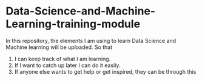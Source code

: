 # Data-Science-and-Machine-Learning-training-module
In this repository, the elements I am using to learn Data Science and Machine learning will be uploaded. So that 

1. I can keep track of what I am learning.
2. If I want to catch up later I can do it easily.
3. If anyone else wants to get help or get inspired, they can be through this
